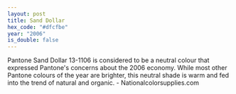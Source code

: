 ```yaml
---
layout: post
title: Sand Dollar
hex_code: "#dfcfbe"
year: "2006"
is_double: false
---
```

Pantone Sand Dollar 13-1106 is considered to be a neutral colour that expressed Pantone's concerns about the 2006 economy. While most other Pantone colours of the year are brighter, this neutral shade is warm and fed into the trend of natural and organic. - Nationalcolorsupplies.com
